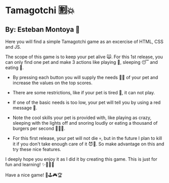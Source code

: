 # Tamagotchi 🈹💥
## By: Esteban Montoya 🦊

Here you will find a simple Tamagotchi game as an excercise of HTML, CSS and JS.

The scope of this game is to keep your pet alive 🙀. For this 1st release, you can only find one pet and make 3 actions like playing 🙉, sleeping 😴 and eating 🍕.

* By pressing each button you will supply the needs 🌭💩 of your pet and increase the values on the top scores. 

* There are some restrictions, like if your pet is tired 🥱, it can not play.

* If one of the basic needs is too low, your pet will tell you by using a red message 🚩.

* Note the cool skills your pet is provided with, like playing as crazy, sleeping with the lights off and snoring loudly or eating a thousand of burgers per second 🤯🤪😵.

* For this first release, your pet will not die 💀, but in the future I plan to kill it if you don't take enough care of it 😈👺. So make advantage on this and try these nice features.

I deeply hope you enjoy it as I did it by creating this game. This is just for fun and learning! ✨🎉🎊🎈

Have a nice game! 🧡🕹🎮🏆

